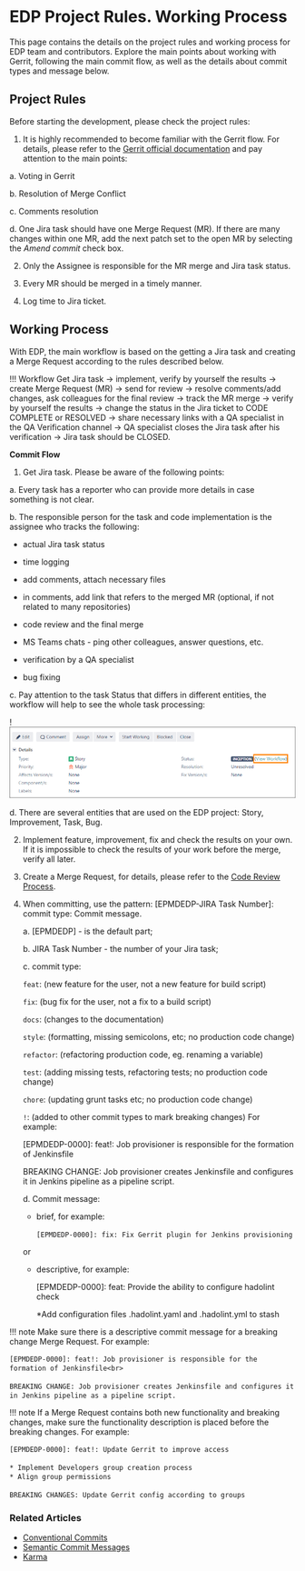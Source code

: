 # EDP Project Rules. Working Process

This page contains the details on the project rules and working process for EDP team and contributors. Explore the main points about working with Gerrit, following the main commit flow, as well as the details about commit types and message below.

## Project Rules

Before starting the development, please check the project rules:

1. It is highly recommended to become familiar with the Gerrit flow. For details, please refer to the [Gerrit official documentation](https://gerrit-documentation.storage.googleapis.com/Documentation/3.4.1/index.html) and pay attention to the main points:

  a. Voting in Gerrit

  b. Resolution of Merge Conflict

  c. Comments resolution

  d. One Jira task should have one Merge Request (MR). If there are many changes within one MR, add the next patch set to the open MR by selecting the _Amend commit_ check box.

2. Only the Assignee is responsible for the MR merge and Jira task status.

4. Every MR should be merged in a timely manner.

5. Log time to Jira ticket.

## Working Process

With EDP, the main workflow is based on the getting a Jira task and creating a Merge Request according to the rules described below.

!!! Workflow
    Get Jira task → implement, verify by yourself the results →  create Merge Request (MR) → send for review → resolve comments/add changes, ask colleagues for the final review → track the MR merge → verify by yourself the results → change the status in the Jira ticket to CODE COMPLETE or RESOLVED → share necessary links with a QA specialist in the QA Verification channel → QA specialist closes the Jira task after his verification → Jira task should be CLOSED.

**Commit Flow**

1. Get Jira task. Please be aware of the following points:

  a. Every task has a reporter who can provide more details in case something is not clear.

  b. The responsible person for the task and code implementation is the assignee who tracks the following:

   - actual Jira task status

   - time logging

   - add comments, attach necessary files

   - in comments, add link that refers to the merged MR (optional, if not related to many repositories)

   - code review and the final merge

   - MS Teams chats - ping other colleagues, answer questions, etc.

   - verification by a QA specialist

   - bug fixing

  c. Pay attention to the task Status that differs in different entities, the workflow will help to see the whole task processing:

  !![View Jira workflow](../assets/developer-guide/jira-workflow.png "View Jira workflow")

  d. There are several entities that are used on the EDP project: Story, Improvement, Task, Bug.

2. Implement feature, improvement, fix and check the results on your own. If it is impossible to check the results of your work before the merge, verify all later.

3. Create a Merge Request, for details, please refer to the [Code Review Process](https://gerrit-documentation.storage.googleapis.com/Documentation/3.4.2/intro-user.html#code-review).

4. When committing, use the pattern: [EPMDEDP-JIRA Task Number]: commit type: Commit message.

   a. [EPMDEDP] - is the default part;

   b. JIRA Task Number - the number of your Jira task;

   c. commit type:

   `feat`: (new feature for the user, not a new feature for build script)

   `fix`: (bug fix for the user, not a fix to a build script)

   `docs`: (changes to the documentation)

   `style`: (formatting, missing semicolons, etc; no production code change)

   `refactor`: (refactoring production code, eg. renaming a variable)

   `test`: (adding missing tests, refactoring tests; no production code change)

   `chore`: (updating grunt tasks etc; no production code change)

   `!`: (added to other commit types to mark breaking changes) For example:

      [EPMDEDP-0000]: feat!: Job provisioner is responsible for the formation of Jenkinsfile

      BREAKING CHANGE: Job provisioner creates Jenkinsfile and configures it in Jenkins pipeline as a pipeline script.


   d. Commit message:

   * brief, for example:

      ``[EPMDEDP-0000]: fix: Fix Gerrit plugin for Jenkins provisioning``

    or

   * descriptive, for example:

        [EPMDEDP-0000]: feat: Provide the ability to configure hadolint check

        *Add configuration files .hadolint.yaml and .hadolint.yml to stash

!!! note
    Make sure there is a descriptive commit message for a breaking change Merge Request. For example:

    [EPMDEDP-0000]: feat!: Job provisioner is responsible for the formation of Jenkinsfile<br>

    BREAKING CHANGE: Job provisioner creates Jenkinsfile and configures it in Jenkins pipeline as a pipeline script.

!!! note
    If a Merge Request contains both new functionality and breaking changes, make sure the functionality description is placed before the breaking changes. For example:

    [EPMDEDP-0000]: feat!: Update Gerrit to improve access

    * Implement Developers group creation process
    * Align group permissions

    BREAKING CHANGES: Update Gerrit config according to groups


### Related Articles

* [Conventional Commits](https://www.conventionalcommits.org/)
* [Semantic Commit Messages](https://seesparkbox.com/foundry/semantic_commit_messages)
* [Karma](http://karma-runner.github.io/1.0/dev/git-commit-msg.html)
